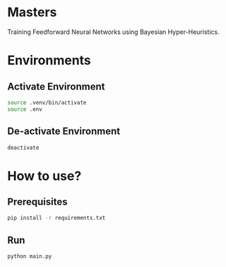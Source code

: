 # Masters

Training Feedforward Neural Networks using Bayesian Hyper-Heuristics.

# Environments

## Activate Environment

```sh
source .venv/bin/activate
source .env
```

## De-activate Environment

```sh
deactivate
```

# How to use?

## Prerequisites

```sh
pip install -r requirements.txt
```

## Run

```sh
python main.py
```
